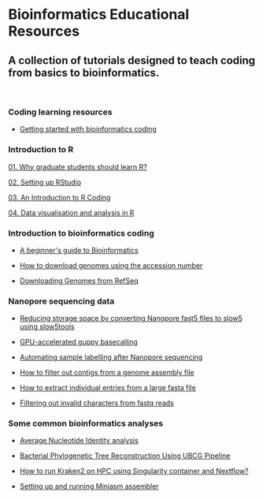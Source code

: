 # Bioinformatics Educational Resources



## A collection of tutorials designed to teach coding from basics to bioinformatics.


<br />



### Coding learning resources

- [Getting started with bioinformatics coding](https://github.com/asadprodhan/Getting-started-with-bioinformatics-coding)


### Introduction to R


[01.  Why graduate students should learn R?](https://github.com/asadprodhan/Why_graduate_students_should_learn_R)




[02.  Setting up RStudio](https://github.com/asadprodhan/Setting-up-R-Studio)


[03.  An Introduction to R Coding](https://github.com/asadprodhan/An-introduction-to-R-coding)

  
[04.  Data visualisation and analysis in R](https://github.com/asadprodhan/Data_Visualisation_and_Analysis_in_R)


### Introduction to bioinformatics coding


- [A beginner's guide to Bioinformatics](https://github.com/asadprodhan/A-beginner-s-guide-to-Bioinformatics)


- [How to download genomes using the accession number](https://github.com/asadprodhan/How-to-download-genomes-using-the-accession-number)

  
- [Downloading Genomes from RefSeq](https://github.com/asadprodhan/Downloading_genomes_from_RefSeq)



### Nanopore sequencing data


- [Reducing storage space by converting Nanopore fast5 files to slow5 using slow5tools](https://github.com/asadprodhan/Reducing-storage-space-by-converting-Nanopore-fast5-to-slow5-using-slow5tools)


- [GPU-accelerated guppy basecalling](https://github.com/asadprodhan/GPU-accelerated-guppy-basecalling)


- [Automating sample labelling after Nanopore sequencing](https://github.com/asadprodhan/Automating-sample-labelling-after-Nanopore-sequencing)


- [How to filter out contigs from a genome assembly file](https://github.com/asadprodhan/How-to-filter-contigs-from-a-genome-assembly)


- [How to extract individual entries from a large fasta file](https://github.com/asadprodhan/Fasta-file-splitted-into-individual-entries)


- [Filtering out invalid characters from fastq reads](https://github.com/asadprodhan/Filtering-out-invalid-characters-from-fastq-reads)


### Some common bioinformatics analyses


- [Average Nucleotide Identity analysis](https://github.com/asadprodhan/Average-Nucleotide-Identity-ANI-analysis)


- [Bacterial Phylogenetic Tree Reconstruction Using UBCG Pipeline](https://github.com/asadprodhan/Bacterial-phylogenetic-tree-reconstruction-using-UBCG-pipeline)


- [How to run Kraken2 on HPC using Singularity container and Nextflow?](https://github.com/asadprodhan/How-to-run-Kraken2-on-HPC-using-Singularity-container-and-Nextflow)


- [Setting up and running Miniasm assembler](https://github.com/asadprodhan/Setting-up-and-running-Miniasm-assembler)



<a name="headers"/>

<br />


